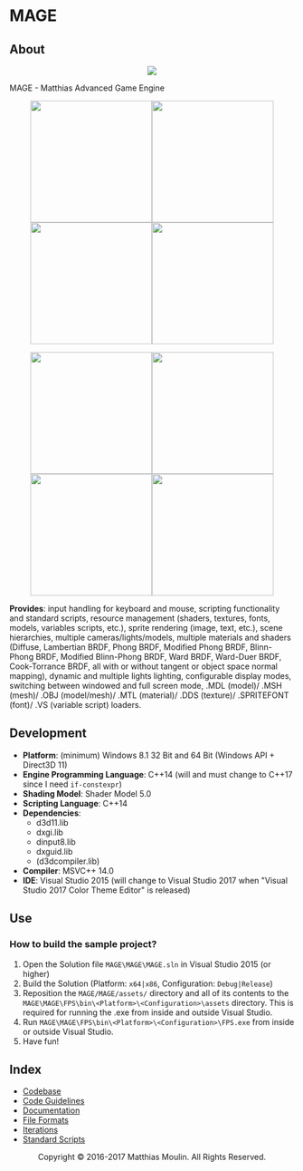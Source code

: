 # MAGE

## About
<p align="center"><img src="https://github.com/matt77hias/MAGE/blob/master/res/Example.png"></p>

MAGE - Matthias Advanced Game Engine

<p align="center"><img src="https://github.com/matt77hias/MAGE/blob/master/res/Material/Lambertian.png" width="215"><img src="https://github.com/matt77hias/MAGE/blob/master/res/Material/Phong.png" width="215"><img src="https://github.com/matt77hias/MAGE/blob/master/res/Material/Blinn-Phong.png" width="215"><img src="https://github.com/matt77hias/MAGE/blob/master/res/Material/Modified-Blinn-Phong.png" width="215"></p>
<p align="center"><img src="https://github.com/matt77hias/MAGE/blob/master/res/Material/TSNM_Lambertian.png" width="215"><img src="https://github.com/matt77hias/MAGE/blob/master/res/Material/TSNM_Phong.png" width="215"><img src="https://github.com/matt77hias/MAGE/blob/master/res/Material/TSNM_Blinn-Phong.png" width="215"><img src="https://github.com/matt77hias/MAGE/blob/master/res/Material/TSNM_Modified-Blinn-Phong.png" width="215"></p>

**Provides**: input handling for keyboard and mouse, scripting functionality and standard scripts, resource management (shaders, textures, fonts, models, variables scripts, etc.), sprite rendering (image, text, etc.), scene hierarchies, multiple cameras/lights/models, multiple materials and shaders (Diffuse, Lambertian BRDF, Phong BRDF, Modified Phong BRDF, Blinn-Phong BRDF, Modified Blinn-Phong BRDF, Ward BRDF, Ward-Duer BRDF, Cook-Torrance BRDF, all with or without tangent or object space normal mapping), dynamic and multiple lights lighting, configurable display modes, switching between windowed and full screen mode, .MDL (model)/ .MSH (mesh)/ .OBJ (model/mesh)/ .MTL (material)/ .DDS (texture)/ .SPRITEFONT (font)/ .VS (variable script) loaders.

## Development
* **Platform**: (minimum) Windows 8.1 32 Bit and 64 Bit (Windows API + Direct3D 11)
* **Engine Programming Language**: C++14 (will and must change to C++17 since I need `if-constexpr`)
* **Shading Model**: Shader Model 5.0
* **Scripting Language**: C++14
* **Dependencies**:
  * d3d11.lib
  * dxgi.lib
  * dinput8.lib
  * dxguid.lib
  * (d3dcompiler.lib)
* **Compiler**: MSVC++ 14.0
* **IDE**: Visual Studio 2015 (will change to Visual Studio 2017 when "Visual Studio 2017 Color Theme Editor" is released)

## Use

### How to build the sample project?
1. Open the Solution file `MAGE\MAGE\MAGE.sln` in Visual Studio 2015 (or higher)
2. Build the Solution (Platform: `x64|x86`, Configuration: `Debug|Release`)
3. Reposition the `MAGE/MAGE/assets/` directory and all of its contents to the `MAGE\MAGE\FPS\bin\<Platform>\<Configuration>\assets` directory. This is required for running the .exe from inside and outside Visual Studio.
4. Run `MAGE\MAGE\FPS\bin\<Platform>\<Configuration>\FPS.exe` from inside or outside Visual Studio.
5. Have fun!

## Index
* [Codebase](https://github.com/matt77hias/MAGE/blob/master/meta/codebase.md)
* [Code Guidelines](https://github.com/matt77hias/MAGE/blob/master/meta/code-guidelines.md)
* [Documentation](https://matt77hias.github.io/MAGE-Doc/MAGE-Doc/html/index.html)
* [File Formats](https://github.com/matt77hias/MAGE/blob/master/meta/file-formats.md)
* [Iterations](https://github.com/matt77hias/MAGE/blob/master/meta/iterations.md)
* [Standard Scripts](https://github.com/matt77hias/MAGE/blob/master/meta/standard-scripts.md)

<p align="center">Copyright © 2016-2017 Matthias Moulin. All Rights Reserved.</p>
